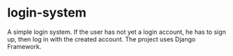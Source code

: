 # login-system
A simple login system. If the user has not yet a login account, he has to sign up, then log in with the created account. The project uses Django Framework.

